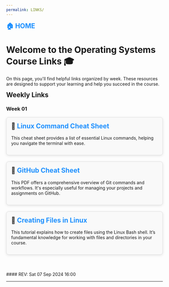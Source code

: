```yaml
---
permalink: LINKS/
---
```


## [🏠 HOME](../)

# Welcome to the Operating Systems Course Links 🎓

On this page, you'll find helpful links organized by week. These resources are designed to support your learning and help you succeed in the course.

<style>
  .link-card {
    border: 1px solid #ddd;
    padding: 15px;
    border-radius: 8px;
    margin-bottom: 20px;
    box-shadow: 0 2px 8px rgba(0, 0, 0, 0.1);
    transition: transform 0.2s ease-in-out;
    background-color: #f9f9f9;
  }
  .link-card:hover {
    transform: scale(1.03);
  }
  h2 {
    margin-top: 0;
  }
  a {
    color: #1e90ff;
    text-decoration: none;
  }
  a:hover {
    color: #ff6347;
    text-decoration: underline;
  }
</style>

## Weekly Links

### Week 01
<div class="link-card">
  <h2>📄 <a href="https://phoenixnap.com/kb/linux-commands-cheat-sheet">Linux Command Cheat Sheet</a></h2>
  <p>This cheat sheet provides a list of essential Linux commands, helping you navigate the terminal with ease.</p>
</div>

<div class="link-card">
  <h2>📘 <a href="https://training.github.com/downloads/github-git-cheat-sheet.pdf">GitHub Cheat Sheet</a></h2>
  <p>This PDF offers a comprehensive overview of Git commands and workflows. It's especially useful for managing your projects and assignments on GitHub.</p>
</div>

<div class="link-card">
  <h2>📝 <a href="https://www.cyberciti.biz/faq/create-a-file-in-linux-using-the-bash-shell-terminal/">Creating Files in Linux</a></h2>
  <p>This tutorial explains how to create files using the Linux Bash shell. It’s fundamental knowledge for working with files and directories in your course.</p>
</div>

<br>
<br>
#### REV: Sat 07 Sep 2024 16:00
<hr>

